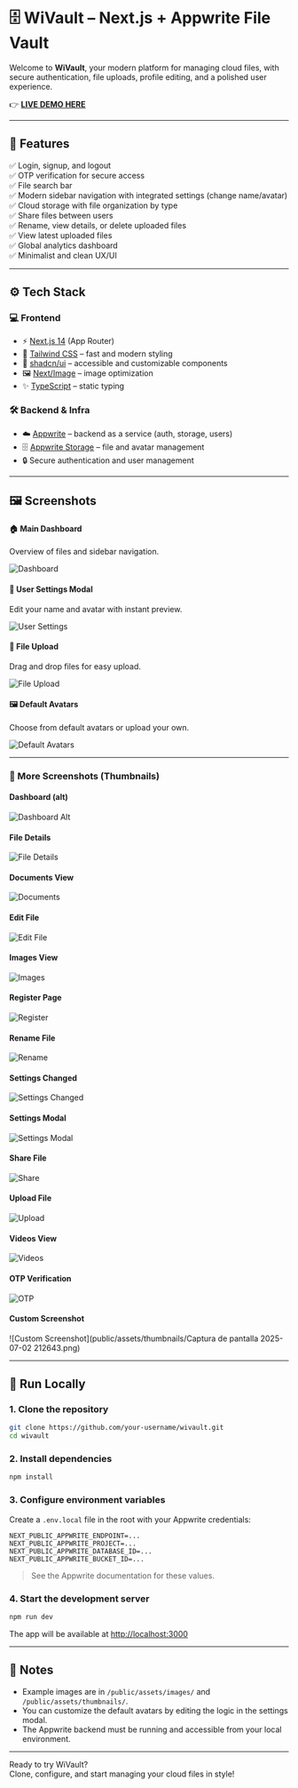 # 🗄️ WiVault – Next.js + Appwrite File Vault

Welcome to **WiVault**, your modern platform for managing cloud files, with secure authentication, file uploads, profile editing, and a polished user experience.

👉 **[LIVE DEMO HERE](#)**

---

## 🚀 Features

✅ Login, signup, and logout  
✅ OTP verification for secure access  
✅ File search bar  
✅ Modern sidebar navigation with integrated settings (change name/avatar)  
✅ Cloud storage with file organization by type  
✅ Share files between users  
✅ Rename, view details, or delete uploaded files  
✅ View latest uploaded files  
✅ Global analytics dashboard  
✅ Minimalist and clean UX/UI

---

## ⚙️ Tech Stack

### 💻 Frontend

- ⚡️ [Next.js 14](https://nextjs.org/) (App Router)
- 🎨 [Tailwind CSS](https://tailwindcss.com/) – fast and modern styling
- 🧩 [shadcn/ui](https://ui.shadcn.com/) – accessible and customizable components
- 🖼️ [Next/Image](https://nextjs.org/docs/pages/api-reference/components/image) – image optimization
- ✨ [TypeScript](https://www.typescriptlang.org/) – static typing

### 🛠️ Backend & Infra

- ☁️ [Appwrite](https://appwrite.io/) – backend as a service (auth, storage, users)
- 🗄️ [Appwrite Storage](https://appwrite.io/docs/products/storage) – file and avatar management
- 🔒 Secure authentication and user management

---

## 🖼️ Screenshots

#### 🏠 Main Dashboard
Overview of files and sidebar navigation.

![Dashboard](public/assets/images/files.png)

#### 👤 User Settings Modal
Edit your name and avatar with instant preview.

![User Settings](public/assets/images/avatar.png)

#### 📂 File Upload
Drag and drop files for easy upload.

![File Upload](public/assets/images/photo.png)

#### 🖼️ Default Avatars
Choose from default avatars or upload your own.

![Default Avatars](public/assets/images/avatar-2.jpg)

---

### 📸 More Screenshots (Thumbnails)

#### Dashboard (alt)
![Dashboard Alt](public/assets/thumbnails/dashboarrd.png)

#### File Details
![File Details](public/assets/thumbnails/details.png)

#### Documents View
![Documents](public/assets/thumbnails/documents.png)

#### Edit File
![Edit File](public/assets/thumbnails/edit.png)

#### Images View
![Images](public/assets/thumbnails/imagenes.png)

#### Register Page
![Register](public/assets/thumbnails/registro.png)

#### Rename File
![Rename](public/assets/thumbnails/rename.png)

#### Settings Changed
![Settings Changed](public/assets/thumbnails/settings-changed.png)

#### Settings Modal
![Settings Modal](public/assets/thumbnails/settings.png)

#### Share File
![Share](public/assets/thumbnails/share.png)

#### Upload File
![Upload](public/assets/thumbnails/upload.png)

#### Videos View
![Videos](public/assets/thumbnails/videos.png)

#### OTP Verification
![OTP](public/assets/thumbnails/OTP.png)

#### Custom Screenshot
![Custom Screenshot](public/assets/thumbnails/Captura de pantalla 2025-07-02 212643.png)

---

## 📂 Run Locally

### 1. Clone the repository

```bash
git clone https://github.com/your-username/wivault.git
cd wivault
```

### 2. Install dependencies

```bash
npm install
```

### 3. Configure environment variables

Create a `.env.local` file in the root with your Appwrite credentials:

```
NEXT_PUBLIC_APPWRITE_ENDPOINT=...
NEXT_PUBLIC_APPWRITE_PROJECT=...
NEXT_PUBLIC_APPWRITE_DATABASE_ID=...
NEXT_PUBLIC_APPWRITE_BUCKET_ID=...
```

> See the Appwrite documentation for these values.

### 4. Start the development server

```bash
npm run dev
```

The app will be available at [http://localhost:3000](http://localhost:3000)

---

## 📢 Notes

- Example images are in `/public/assets/images/` and `/public/assets/thumbnails/`.
- You can customize the default avatars by editing the logic in the settings modal.
- The Appwrite backend must be running and accessible from your local environment.

---

Ready to try WiVault?  
Clone, configure, and start managing your cloud files in style!

